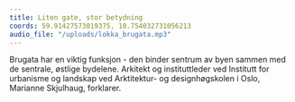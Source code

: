 ```yaml
---
title: Liten gate, stor betydning
coords: 59.91427573019375, 10.754032731056213
audio_file: "/uploads/lokka_brugata.mp3"
---
```


Brugata har en viktig funksjon - den binder sentrum av byen sammen
med de sentrale, østlige bydelene. Arkitekt og instituttleder ved Institutt for
urbanisme og landskap ved Arktitektur- og designhøgskolen i Oslo, Marianne Skjulhaug,
forklarer.
